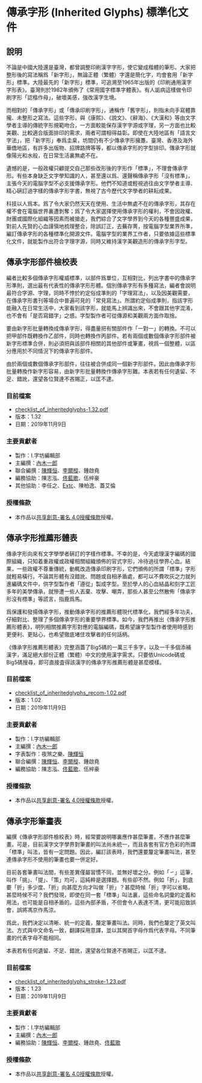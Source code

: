 # 傳承字形 (Inherited Glyphs) 標準化文件

## 說明

不論是中國大陸還是臺灣，都曾調整印刷漢字字形，使它變成楷體的筆形。大家把整形後的寫法稱爲「新字形」，無論正體（繁體）字還是簡化字，均會套用「新字形」標準。大陸最先的「新字形」標準，可追溯至1965年出版的《印刷通用漢字字形表》。臺灣則於1982年頒佈了《常用國字標準字體表》。有人詬病這樣做令印刷字形「認楷作母」，破壞美感，強改漢字生境。 

而相對的「傳承字形」或「傳承印刷字形」，通稱作「舊字形」，則指未向手寫體靠攏、未整形之寫法。這些字形，與《康熙》、《說文》、《辭海》、《大漢和》等由文字學者主導的傳統字形規範吻合，一方面較能保存漢字字源或字理，另一方面也比較美觀、比較適合版面排印的需求，兩者可謂相得益彰。即使在大陸地區有「語言文字法」，把「新字形」奉爲圭臬，坊間仍有不少傳承字形擁躉。臺灣、香港及海外華僑地區，有許多出版物、招牌路牌等等，都以傳承字形的字型排印。傳承字形就像陽光和水般，在日常生活裏無處不在。

遺憾的是，一般政權只顧提交自己那些改形後的字形作「標準」，不理會傳承字形。有些本身缺乏文字學知識的人，甚至還以爲、還聲稱傳承字形「沒有標準」，主張今天的電腦字型不必支援傳承字形。他們不知道或輕視過往由文字學者主導、精心硏訂過字樣的傳承字形字書，無視了古今歷代文字學者的耕耘成果。

科技以人爲本。爲了令大家仍然天天在使用、生活中無處不在的傳承字形，其存在權不會在電腦世界裏遭剝奪；爲了令大家選擇使用傳承字形的權利，不會因政權、財團或國際化組織等因素而被搶走，我們綜合了文字學界到今天的各種豐盛成果，對前人先賢的心血謹愼地梳理整合，除誤訂正，去蕪存菁，按電腦字型業界所準，編訂傳承字形的各種標準化開源文件。電腦字型的業界工作者，只要依據這些標準化文件，就能製作出符合字理字源，同時又維持漢字美觀造形的傳承字形字型。

## 傳承字形部件檢校表

編者比較多個傳承字形權威標準，以部件爲單位，互相對比，列出字書中的傳承字形準則，選出最有代表性的傳承字形形體。個別傳承字形有多種寫法，編者會說明最符合字源、字理，同時不悖於約定俗成準則的「字理寫法」，以及因美觀需要，在傳承字形書刊等場合中普遍可見的「常見寫法」。所謂約定俗成準則，指該字形能融入在日常生活中，大家看到該字形，就能馬上辨識出來，不會跟其他字混淆，也不會有「是否寫錯字」之惑。字型製作者可從傳源和美觀兩方面作取捨。

要由新字形批量轉換成傳承字形，得盡量把有關部件作「一對一」的轉換。不可以把甲部件既轉換作乙部件，同時也轉換作丙部件。若有兩個或數個傳承字形部件被新字形標準合併，則必須把與該部件相關的其他部件或筆畫，視爲一個整體，以區分應用於不同情況下的傳承字形部件。

由於兩個或數個傳承字形部件，往往被合併成同一個新字形部件。因此由傳承字形批量轉換作新字形容易，由新字形批量轉換作傳承字形難。本表若有任何遺留、不足、錯訛，還望各位賢達不吝賜正，以匡不逮。

### 目前檔案

* [checklist_of_inheritedglyphs-1.32.pdf](checklist_of_inheritedglyphs-1.32.pdf)
* 版本：1.32
* 日期：2019年11月9日

### 主要貢獻者

* 製作：I.字坊編輯部
* 主編撰：[內木一郎](https://github.com/SyaoranHinata)
* 聯合編撰：[陳輝恒](https://github.com/hfhchan)、[李爾樅](https://github.com/Zonz-Ly)、鍾啟堯
* 編務協助：陳志泓、[佟藍歌](https://github.com/aikahiiragi)、伍梓豪
* 其他協助：李任之、[Extc](https://github.com/extc)、陳柏逸、蓋艾倫

### 授權條款

* 本作品以[共享創意-署名 4.0授權條款](https://creativecommons.org/licenses/by/4.0/)授權。

## 傳承字形推薦形體表

傳承字形向來有文字學學者硏訂的字樣作標準。不幸的是，今天處理漢字編碼的國際組織，只知着重政權或政權相關組織頒佈的官式字形，冷待過往學界心血。結果，一些政權不尊重傳統，動輒改造傳承印刷字形，它們頒佈的所謂「標準」字形就輕易橫行。不論其形體有沒錯訛、問題或自相矛盾處，都可以不費吹灰之力就列進編碼文件中，供字型製作者「遵從」製成字型。至於學人的心血結晶和刻字工匠多年的美學傳承，就慘遭一些人丟棄、攻擊、嘲弄，那些人甚至公然散佈「傳承字形沒有標準」等謊言，指鹿爲馬。

爲保護和發揚傳承字形，推動傳承字形的推薦形體現代標準化，我們經多年功夫，仔細對比、整理了多個傳承字形的重要學界標準。如今，我們再推出《傳承字形推薦形體表》，明列相關推薦字形對應的電腦編碼，既希望讓字型製作者使用時感到更便利、更貼心，也希望徹底堵住攻擊者的任何話柄。

《傳承字形推薦形體表》完整涵蓋了Big5碼的一萬三千多字，以及一千多個添補漢字，滿足絕大部份正體（繁體）中文的使用漢字需求。只要依Unicode碼或Big5碼搜尋，即可直接査得該漢字的傳承字形推薦形體是甚麼模樣。

### 目前檔案

* [checklist_of_inheritedglyphs_recom-1.02.pdf](checklist_of_inheritedglyphs_recom-1.02.pdf)
* 版本：1.02
* 日期：2019年11月9日

### 主要貢獻者

* 製作：I.字坊編輯部
* 主編撰：[內木一郎](https://github.com/SyaoranHinata)
* 字表製作：夜煞之樂、[陳輝恒](https://github.com/hfhchan)
* 聯合編撰：[陳輝恒](https://github.com/hfhchan)、[李爾樅](https://github.com/Zonz-Ly)、鍾啟堯
* 編務協助：陳志泓、[佟藍歌](https://github.com/aikahiiragi)、伍梓豪

### 授權條款

* 本作品以[共享創意-署名 4.0授權條款](https://creativecommons.org/licenses/by/4.0/)授權。

## 傳承字形筆畫表

編撰《傳承字形部件檢校表》時，經常要說明哪裏應作甚麼筆畫，不應作甚麼筆畫。可是，目前漢字文字學界對筆畫的叫法尚未統一，而且各套有官方色彩的所謂「標準」叫法，皆有一定問題。因此，編訂該表時，我們還要釐定筆畫叫法，甚至連傳承字形不使用的筆畫也要一併定好。

目前各套筆畫叫法間，有些差異僅屬習慣不同，並無好壞之分。例如「㇀」這筆，叫作「挑」、「提」、「策」均可，這純粹是選擇題。有些卻不然。例如「折」，到底要「折」多少度、「折」向甚麼方向才叫做「折」？甚麼時候「折」字可以省略，甚麼時候不可？我們發現，即使在同一套「標準」叫法裏，這些命名詞彙的定義和用法，也可能是自相矛盾的。這些內部矛盾，不但會令人表達不清，更可能招致誤會，誤將馮京作馬涼。

爲此，我們決定以清晰、統一的定義，釐定筆畫叫法。同時，我們也釐定了英文叫法。方式與中文命名一致，翻譯採用意譯，並以其開首字母作爲代表字母。不同筆畫的代表字母不能相同。

本表若有任何遺留、不足、錯訛，還望各位賢達不吝賜正，以匡不逮。

### 目前檔案

* [checklist_of_inheritedglyphs_stroke-1.23.pdf](checklist_of_inheritedglyphs_stroke-1.23.pdf)
* 版本：1.23
* 日期：2019年11月9日

### 主要貢獻者

* 製作：I.字坊編輯部
* 主編撰：[內木一郎](https://github.com/SyaoranHinata)
* 編務協助：[陳輝恒](https://github.com/hfhchan)、[李爾樅](https://github.com/Zonz-Ly)、鍾啟堯、[佟藍歌](https://github.com/aikahiiragi)

### 授權條款

* 本作品以[共享創意-署名 4.0授權條款](https://creativecommons.org/licenses/by/4.0/)授權。
